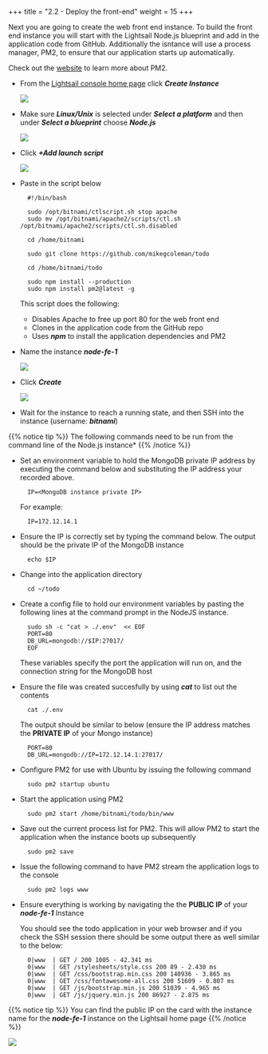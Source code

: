 +++
title = "2.2 - Deploy the front-end"
weight = 15
+++

Next you are going to create the web front end instance. To build the front end instance you will start with the Lightsail Node.js blueprint and add in the application code from GitHub. Additionally the isntance will use a process manager, PM2, to ensure that our application starts up automatically.

Check out the [website](http://pm2.keymetrics.io/) to learn more about PM2. 

* From the <a href="https://lightsail.aws.amazon.com/ls/webapp/home/" target="_blank">Lightsail console home page</a> click ***Create Instance***

    ![](../../images/2-1-1.jpg?classes=border)

* Make sure ***Linux/Unix*** is selected under ***Select a platform*** and then under ***Select a blueprint*** choose ***Node.js***

    ![](../../images/2-2-2.jpg?classes=border)

* Click ***+Add launch script***

    ![](../../images/2-2-3.jpg?classes=border)

* Paste in the script below

        #!/bin/bash

        sudo /opt/bitnami/ctlscript.sh stop apache
        sudo mv /opt/bitnami/apache2/scripts/ctl.sh /opt/bitnami/apache2/scripts/ctl.sh.disabled

        cd /home/bitnami

        sudo git clone https://github.com/mikegcoleman/todo

        cd /home/bitnami/todo

        sudo npm install --production
        sudo npm install pm2@latest -g
        

    This script does the following:

    * Disables Apache to free up port 80 for the web front end
    * Clones in the application code from the GitHub repo
    * Uses ***npm*** to install the application dependencies and PM2
    

* Name the instance ***node-fe-1***

    ![](../../images/2-2-5.jpg?classes=border)

* Click ***Create***

    ![](../../images/2-2-6.jpg?classes=border)

* Wait for the instance to reach a running state, and then SSH into the instance (username: ***bitnami***)

{{% notice tip %}}
The following commands need to be run from the command line of the Node.js instance*
{{% /notice %}}

* Set an environment variable to hold the MongoDB private IP address by executing the command below and substituting the IP address your recorded above.

        IP=<MongoDB instance private IP>

    For example:

        IP=172.12.14.1

* Ensure the IP is correctly set by typing the command below. The output should be the private IP of the MongoDB instance

        echo $IP

* Change into the application directory

        cd ~/todo

* Create a config file to hold our environment variables by pasting the following lines at the command prompt in the NodeJS instance. 

        sudo sh -c "cat > ./.env"  << EOF
        PORT=80
        DB_URL=mongodb://$IP:27017/
        EOF

    These variables specify the port the application will run on, and the connection string for the MongoDB host

* Ensure the file was created succesfully by using ***cat*** to list out the contents

        cat ./.env

    The output should be similar to below (ensure the IP address matches the **PRIVATE IP** of your Mongo instance)

        PORT=80
        DB_URL=mongodb://IP=172.12.14.1:27017/
        
* Configure PM2 for use with Ubuntu by issuing the following command
        
        sudo pm2 startup ubuntu

* Start the application using PM2

        sudo pm2 start /home/bitnami/todo/bin/www

* Save out the current process list for PM2. This will allow PM2 to start the application when the instance boots up subsequently

        sudo pm2 save

* Issue the following command to have PM2 stream the application logs to the console

        sudo pm2 logs www

* Ensure everything is working by navigating the the **PUBLIC IP** of your ***node-fe-1*** Instance

    You should see the todo application in your web browser and if you check the SSH session there should be some output there as well similar to the below:

        0|www  | GET / 200 1005 - 42.341 ms
        0|www  | GET /stylesheets/style.css 200 89 - 2.430 ms
        0|www  | GET /css/bootstrap.min.css 200 140936 - 3.865 ms
        0|www  | GET /css/fontawesome-all.css 200 51609 - 0.807 ms
        0|www  | GET /js/bootstrap.min.js 200 51039 - 4.965 ms
        0|www  | GET /js/jquery.min.js 200 86927 - 2.875 ms

{{% notice tip %}}
You can find the public IP on the card with the instance name for the ***node-fe-1*** instance on the Lightsail home page
{{% /notice %}}

![](../../images/2-2-13.jpg?classes=border)


